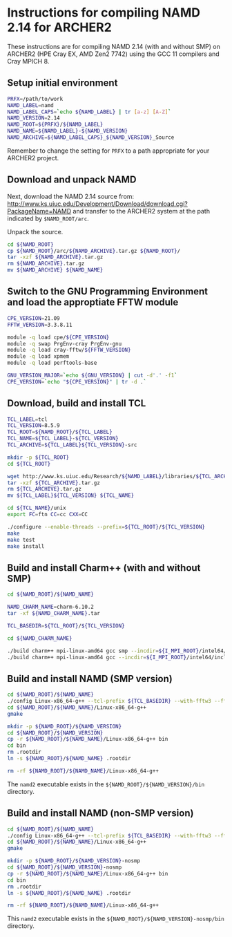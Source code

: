 Instructions for compiling NAMD 2.14 for ARCHER2
================================================

These instructions are for compiling NAMD 2.14 (with and without SMP) on ARCHER2 (HPE Cray EX, AMD Zen2 7742)
using the GCC 11 compilers and Cray MPICH 8.


Setup initial environment
-------------------------

```bash
PRFX=/path/to/work
NAMD_LABEL=namd
NAMD_LABEL_CAPS=`echo ${NAMD_LABEL} | tr [a-z] [A-Z]`
NAMD_VERSION=2.14
NAMD_ROOT=${PRFX}/${NAMD_LABEL}
NAMD_NAME=${NAMD_LABEL}-${NAMD_VERSION}
NAMD_ARCHIVE=${NAMD_LABEL_CAPS}_${NAMD_VERSION}_Source
```

Remember to change the setting for `PRFX` to a path appropriate for your ARCHER2 project.


Download and unpack NAMD
------------------------

Next, download the NAMD 2.14 source from: http://www.ks.uiuc.edu/Development/Download/download.cgi?PackageName=NAMD
and transfer to the ARCHER2 system at the path indicated by `$NAMD_ROOT/arc`.

Unpack the source.

```bash
cd ${NAMD_ROOT} 
cp ${NAMD_ROOT}/arc/${NAMD_ARCHIVE}.tar.gz ${NAMD_ROOT}/
tar -xzf ${NAMD_ARCHIVE}.tar.gz
rm ${NAMD_ARCHIVE}.tar.gz
mv ${NAMD_ARCHIVE} ${NAMD_NAME}
```


Switch to the GNU Programming Environment and load the approptiate FFTW module
------------------------------------------------------------------------------

```bash
CPE_VERSION=21.09
FFTW_VERSION=3.3.8.11

module -q load cpe/${CPE_VERSION}
module -q swap PrgEnv-cray PrgEnv-gnu
module -q load cray-fftw/${FFTW_VERSION}
module -q load xpmem
module -q load perftools-base

GNU_VERSION_MAJOR=`echo ${GNU_VERSION} | cut -d'.' -f1`
CPE_VERSION=`echo "${CPE_VERSION}" | tr -d .`
```


Download, build and install TCL
-------------------------------

```bash
TCL_LABEL=tcl
TCL_VERSION=8.5.9
TCL_ROOT=${NAMD_ROOT}/${TCL_LABEL}
TCL_NAME=${TCL_LABEL}-${TCL_VERSION}
TCL_ARCHIVE=${TCL_LABEL}${TCL_VERSION}-src

mkdir -p ${TCL_ROOT}
cd ${TCL_ROOT}

wget http://www.ks.uiuc.edu/Research/${NAMD_LABEL}/libraries/${TCL_ARCHIVE}.tar.gz
tar -xzf ${TCL_ARCHIVE}.tar.gz
rm ${TCL_ARCHIVE}.tar.gz
mv ${TCL_LABEL}${TCL_VERSION} ${TCL_NAME}

cd ${TCL_NAME}/unix
export FC=ftn CC=cc CXX=CC

./configure --enable-threads --prefix=${TCL_ROOT}/${TCL_VERSION}
make
make test
make install
```


Build and install Charm++ (with and without SMP)
------------------------------------------------

```bash
cd ${NAMD_ROOT}/${NAMD_NAME}

NAMD_CHARM_NAME=charm-6.10.2
tar -xf ${NAMD_CHARM_NAME}.tar

TCL_BASEDIR=${TCL_ROOT}/${TCL_VERSION}

cd ${NAMD_CHARM_NAME}

./build charm++ mpi-linux-amd64 gcc smp --incdir=${I_MPI_ROOT}/intel64/include --libdir=${I_MPI_ROOT}/intel64/lib --with-production
./build charm++ mpi-linux-amd64 gcc --incdir=${I_MPI_ROOT}/intel64/include --libdir=${I_MPI_ROOT}/intel64/lib --with-production
```


Build and install NAMD (SMP version)
------------------------------------

```bash
cd ${NAMD_ROOT}/${NAMD_NAME}
./config Linux-x86_64-g++ --tcl-prefix ${TCL_BASEDIR} --with-fftw3 --fftw-prefix ${FFTW_ROOT} --charm-arch mpi-linux-amd64-smp-gcc
cd ${NAMD_ROOT}/${NAMD_NAME}/Linux-x86_64-g++
gmake

mkdir -p ${NAMD_ROOT}/${NAMD_VERSION}
cd ${NAMD_ROOT}/${NAMD_VERSION}
cp -r ${NAMD_ROOT}/${NAMD_NAME}/Linux-x86_64-g++ bin
cd bin
rm .rootdir
ln -s ${NAMD_ROOT}/${NAMD_NAME} .rootdir

rm -rf ${NAMD_ROOT}/${NAMD_NAME}/Linux-x86_64-g++
```

The `namd2` executable exists in the `${NAMD_ROOT}/${NAMD_VERSION}/bin` directory.


Build and install NAMD (non-SMP version)
----------------------------------------

```bash
cd ${NAMD_ROOT}/${NAMD_NAME}
./config Linux-x86_64-g++ --tcl-prefix ${TCL_BASEDIR} --with-fftw3 --fftw-prefix ${FFTW_ROOT} --charm-arch mpi-linux-amd64-gcc
cd ${NAMD_ROOT}/${NAMD_NAME}/Linux-x86_64-g++
gmake

mkdir -p ${NAMD_ROOT}/${NAMD_VERSION}-nosmp
cd ${NAMD_ROOT}/${NAMD_VERSION}-nosmp
cp -r ${NAMD_ROOT}/${NAMD_NAME}/Linux-x86_64-g++ bin
cd bin
rm .rootdir
ln -s ${NAMD_ROOT}/${NAMD_NAME} .rootdir

rm -rf ${NAMD_ROOT}/${NAMD_NAME}/Linux-x86_64-g++
```

This `namd2` executable exists in the `${NAMD_ROOT}/${NAMD_VERSION}-nosmp/bin` directory.